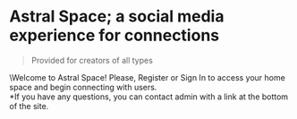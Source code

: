# Astral Space; a social media experience for connections

> Provided for creators of all types

\Welcome to Astral Space!
Please, Register or Sign In to access your home space and begin connecting with users.  
\*If you have any questions, you can contact admin with a link at the bottom of the site.
